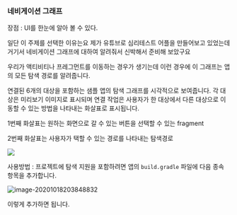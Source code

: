  ### 네비게이션 그래프

장점 : UI를 한눈에 알아 볼 수 있다.



일단 이 주제를 선택한 이유는요 제가 유튜브로 심리테스트 어플을 만들어보고 있었는데 거기서 네비게이션 그래프에 대하여 알려줘서 신박해서 준비해 보았구요



우리가 액티비티나 프레그먼트를 이동하는 경우가 생기는데 이런 경우에 이 그래프는 앱의 모든 탐색 경로를 알려줍니다. 

연결된 6개의 대상을 포함하는 샘플 앱의 탐색 그래프를 시각적으로 보여줍니다. 각 대상은 미리보기 이미지로 표시되며 연결 작업은 사용자가 한 대상에서 다른 대상으로 이동할 수 있는 방법을 나타내는 화살표로 표시됩니다.

1번째 화살표는 원하는 화면으로 갈 수 있는 버튼을 선택할 수 있는 fragment

2번째 화살표는 사용자가 택할 수 있는 경로를 나타내는 탐색경로



![](https://developer.android.com/images/topic/libraries/architecture/navigation-graph_2x-callouts.png)









사용방법 : 프로젝트에 탐색 지원을 포함하려면 앱의 `build.gradle` 파일에 다음 종속 항목을 추가합니다.



![image-20201018203848832](C:\Users\user\AppData\Roaming\Typora\typora-user-images\image-20201018203848832.png)

이렇게 추가하면 됩니다.

